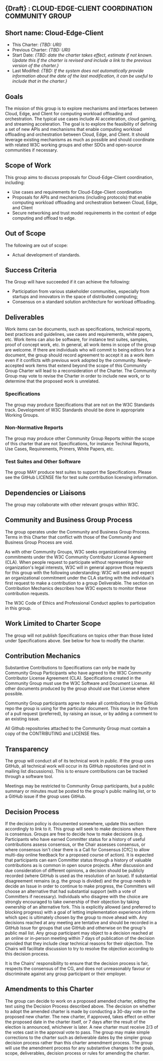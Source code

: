 ## {Draft} : CLOUD-EDGE-CLIENT COORDINATION COMMUNITY GROUP 

## Short name: Cloud-Edge-Client

* This Charter: *{TBD: URI}*
* Previous Charter: *{TBD: URI}*
* Start Date: *{TBD: date the charter takes effect, estimate if not known. Update this if the charter is revised and include a link to the previous version of the charter.}*
* Last Modifed: *{TBD: If the system does not automatically provide information about the date of the last modification, it can be useful to include that in the charter.}*

## Goals

The mission of this group is to explore mechanisms and interfaces between Cloud, Edge, and Client for computing workload offloading and orchestration. 
The typical use cases include AI acceleration, cloud gaming, and streaming acceleration. The goal is to explore the feasibility of defining a set of new APIs and mechanisms 
that enable computing workload offloading and orchestration between Cloud, Edge, and Client. It should leverage existing mechanisms as much as possible 
and should coordinate with related W3C working groups and other SDOs and open-source communities if necessary.

## Scope of Work
This group aims to discuss proposals for Cloud-Edge-Client coordination, including:
* Use cases and requirements for Cloud-Edge-Client coordination
* Proposals for APIs and mechanisms (including protocols) that enable computing workload offloading and orchestration between Cloud, Edge, and Client
* Secure networking and trust model requirements in the context of edge computing and offload to edge.

## Out of Scope
The following are out of scope:
-	Actual development of standards.


## Success Criteria

The Group will have succeeded if it can achieve the following:

* Participation from various stakeholder communities, especially from startups and innovators in the space of distributed computing;
* Consensus on a standard solution architecture for workload offloading.

## Deliverables
Work items can be documents, such as specifications, technical reports, best practices and guidelines, use cases and requirements, white papers, etc.
Work items can also be software, for instance test suites, samples, proof of concept work, etc.
In general, all work items in scope of the group are welcome. 
If there are individuals who will commit to being editors for a document, the group should record agreement to accept it as a work item even if it conflicts with previous work adopted by the community. 
Newly-accepted work items that extend beyond the scope of this Community Group Charter will lead to a reconsideration of the Charter. 
The Community Group may vote to revise the Charter in order to include new work, or to determine that the proposed work is unrelated.

### Specifications
The group may produce Specifications that are not on the W3C Standards track. Development of W3C Standards should be done in appropriate Working Groups.

### Non-Normative Reports
The group may produce other Community Group Reports within the scope of this charter that are not Specifications, for instance Techinal Reports, Use Cases, Requirements, Primers, White Papers, etc.

### Test Suites and Other Software
The group MAY produce test suites to support the Specifications. Please see the GitHub LICENSE file for test suite contribution licensing information.

## Dependencies or Liaisons
The group may collaborate with other relevant groups within W3C. 

## Community and Business Group Process
The group operates under the Community and Business Group Process. Terms in this Charter that conflict with those of the Community and Business Group Process are void.

As with other Community Groups, W3C seeks organizational licensing commitments under the W3C Community Contributor License Agreement (CLA). When people request to participate without representing their organization's legal interests, W3C will in general approve those requests for this group with the following understanding: W3C will seek and expect an organizational commitment under the CLA starting with the individual's first request to make a contribution to a group Deliverable. The section on Contribution Mechanics describes how W3C expects to monitor these contribution requests.

The W3C Code of Ethics and Professional Conduct applies to participation in this group.

## Work Limited to Charter Scope
The group will not publish Specifications on topics other than those listed under Specifications above. See below for how to modify the charter.

## Contribution Mechanics
Substantive Contributions to Specifications can only be made by Community Group Participants who have agreed to the W3C Community Contributor License Agreement (CLA).
Specifications created in the Community Group must use the W3C Software and Document License. All other documents produced by the group should use that License where possible.

Community Group participants agree to make all contributions in the GitHub repo the group is using for the particular document. This may be in the form of a pull request (preferred), by raising an issue, or by adding a comment to an existing issue.

All Github repositories attached to the Community Group must contain a copy of the CONTRIBUTING and LICENSE files.

## Transparency
The group will conduct all of its technical work in public. If the group uses GitHub, all technical work will occur in its GitHub repositories (and not in mailing list discussions). This is to ensure contributions can be tracked through a software tool.

Meetings may be restricted to Community Group participants, but a public summary or minutes must be posted to the group's public mailing list, or to a GitHub issue if the group uses GitHub.

## Decision Process
If the decision policy is documented somewhere, update this section accordingly to link to it.
This group will seek to make decisions where there is consensus. Groups are free to decide how to make decisions (e.g. Participants who have earned Committer status for a history of useful contributions assess consensus, or the Chair assesses consensus, or where consensus isn't clear there is a Call for Consensus [CfC] to allow multi-day online feedback for a proposed course of action). It is expected that participants can earn Committer status through a history of valuable contributions as is common in open source projects. After discussion and due consideration of different opinions, a decision should be publicly recorded (where GitHub is used as the resolution of an Issue).
If substantial disagreement remains (e.g. the group is divided) and the group needs to decide an Issue in order to continue to make progress, the Committers will choose an alternative that had substantial support (with a vote of Committers if necessary). Individuals who disagree with the choice are strongly encouraged to take ownership of their objection by taking ownership of an alternative fork. This is explicitly allowed (and preferred to blocking progress) with a goal of letting implementation experience inform which spec is ultimately chosen by the group to move ahead with.
Any decisions reached at any meeting are tentative and should be recorded in a GitHub Issue for groups that use GitHub and otherwise on the group's public mail list. Any group participant may object to a decision reached at an online or in-person meeting within 7 days of publication of the decision provided that they include clear technical reasons for their objection. The Chairs will facilitate discussion to try to resolve the objection according to this decision process.

It is the Chairs' responsibility to ensure that the decision process is fair, respects the consensus of the CG, and does not unreasonably favour or discriminate against any group participant or their employer.


## Amendments to this Charter
The group can decide to work on a proposed amended charter, editing the text using the Decision Process described above. The decision on whether to adopt the amended charter is made by conducting a 30-day vote on the proposed new charter. The new charter, if approved, takes effect on either the proposed date in the charter itself, or 7 days after the result of the election is announced, whichever is later. A new charter must receive 2/3 of the votes cast in the approval vote to pass. The group may make simple corrections to the charter such as deliverable dates by the simpler group decision process rather than this charter amendment process. The group will use the amendment process for any substantive changes to the goals, scope, deliverables, decision process or rules for amending the charter.
